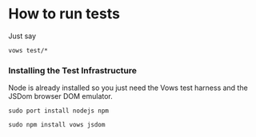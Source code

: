# How to run tests

Just say

    vows test/*

### Installing the Test Infrastructure

Node is already installed so you just need the Vows test harness and
the JSDom browser DOM emulator.

    sudo port install nodejs npm

    sudo npm install vows jsdom

